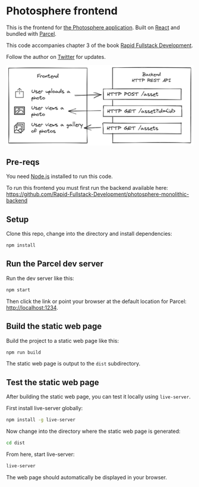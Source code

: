# Photosphere frontend

This is the frontend for [the Photosphere application](https://rapidfullstackdevelopment.com/example-application). Built on [React](https://reactjs.org/) and bundled with [Parcel](https://parceljs.org/).

This code accompanies chapter 3 of the book [Rapid Fullstack Development](https://rapidfullstackdevelopment.com/).

Follow the author on [Twitter](https://twitter.com/codecapers) for updates.

![Photosphere diagram](docs/Diagram.png)

## Pre-reqs

You need [Node.js](https://nodejs.org/) installed to run this code.

To run this frontend you must first run the backend available here: https://github.com/Rapid-Fullstack-Development/photosphere-monolithic-backend

## Setup

Clone this repo, change into the directory and install dependencies:

```bash
npm install
```

## Run the Parcel dev server

Run the dev server like this:

```bash
npm start
```

Then click the link or point your browser at the default location for Parcel: [http://localhost:1234](http://localhost:1234).

## Build the static web page

Build the project to a static web page like this:

```bash
npm run build
```

The static web page is output to the `dist` subdirectory.

## Test the static web page

After building the static web page, you can test it locally using `live-server`.

First install live-server globally:

```bash
npm install -g live-server
```

Now change into the directory where the static web page is generated:

```bash
cd dist
```

From here, start live-server:

```bash
live-server
```

The web page should automatically be displayed in your browser.